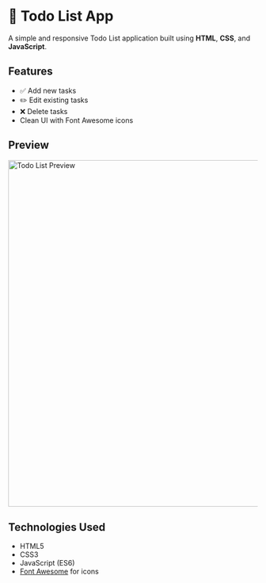 # 📝 Todo List App

A simple and responsive Todo List application built using **HTML**, **CSS**, and **JavaScript**.

## Features

- ✅ Add new tasks
- ✏️ Edit existing tasks
- ❌ Delete tasks
- Clean UI with Font Awesome icons

## Preview

<img width="700" alt="Todo List Preview" src="https://github.com/user-attachments/assets/d59f1848-cb7b-4e9d-9efe-506625c6f037" />


## Technologies Used

- HTML5
- CSS3
- JavaScript (ES6)
- [Font Awesome](https://fontawesome.com/) for icons
